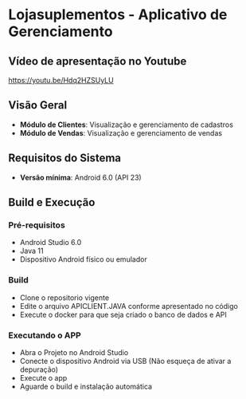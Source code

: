 # Lojasuplementos - Aplicativo de Gerenciamento

## Vídeo de apresentação no Youtube
https://youtu.be/Hdq2HZSUyLU

##  Visão Geral

- **Módulo de Clientes**: Visualização e gerenciamento de cadastros
- **Módulo de Vendas**: Visualização e gerenciamento de vendas
  
##  Requisitos do Sistema

- **Versão mínima**: Android 6.0 (API 23)

##  Build e Execução
### Pré-requisitos
- Android Studio 6.0
- Java 11
- Dispositivo Android físico ou emulador

 ### Build
- Clone o repositorio vigente
- Edite o arquivo APICLIENT.JAVA conforme apresentado no código
- Execute o docker para que seja criado o banco de dados e API

 ### Executando o APP

- Abra o Projeto no Android Studio
- Conecte o dispositivo Android via USB (Não esqueça de ativar a depuração)
- Execute o app
- Aguarde o build e instalação automática
